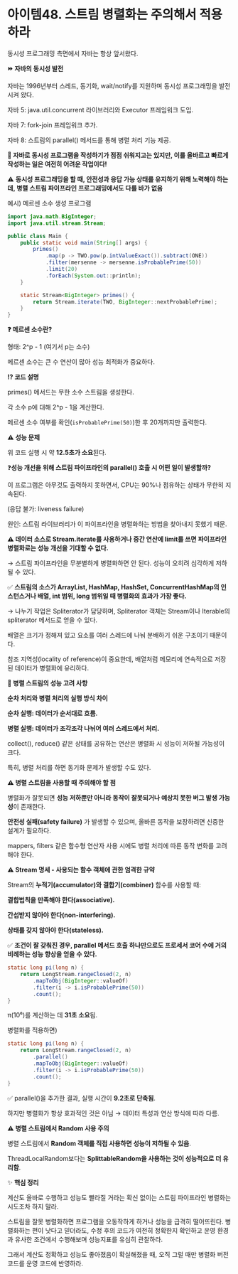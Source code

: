 # 아이템48. 스트림 병렬화는 주의해서 적용하라

동시성 프로그래밍 측면에서 자바는 항상 앞서왔다.

**⏩️ 자바의 동시성 발전**

자바는 1996년부터 스레드, 동기화, wait/notify를 지원하며 동시성 프로그래밍을 발전시켜 왔다.

자바 5: java.util.concurrent 라이브러리와 Executor 프레임워크 도입.

자바 7: fork-join 프레임워크 추가.

자바 8: 스트림의 parallel() 메서드를 통해 병렬 처리 기능 제공.

**🤔 자바로 동시성 프로그램을 작성하기가 점점 쉬워지고는 있지만, 이를 올바르고 빠르게 작성하는 일은 여전히 어려운 작업이다!**

⚠️ **동시성 프로그래밍을 할 때, 안전성과 응답 가능 상태를 유지하기 위해 노력해야 하는데, 병렬 스트림 파이프라인 프로그래밍에서도 다를 바가 없음**

예시) 메르센 소수 생성 프로그램

```java
import java.math.BigInteger;
import java.util.stream.Stream;

public class Main {
    public static void main(String[] args) {
        primes()
            .map(p -> TWO.pow(p.intValueExact()).subtract(ONE))
            .filter(mersenne -> mersenne.isProbablePrime(50))
            .limit(20)
            .forEach(System.out::println);
    }

    static Stream<BigInteger> primes() {
        return Stream.iterate(TWO, BigInteger::nextProbablePrime);
    }
}
```

**❓ 메르센 소수란?**

형태: 2^p - 1 (여기서 p는 소수)

메르센 소수는 큰 수 연산이 많아 성능 최적화가 중요하다.

**⁉️ 코드 설명**

primes() 메서드는 무한 소수 스트림을 생성한다.

각 소수 p에 대해 2^p - 1을 계산한다.

메르센 소수 여부를 확인(`isProbablePrime(50)`)한 후 20개까지만 출력한다.

**⚠️ 성능 문제**

위 코드 실행 시 약 **12.5초가 소요**된다.

❓**성능 개선을 위해 스트림 파이프라인의 parallel() 호출 시 어떤 일이 발생할까?**

이 프로그램은 아무것도 출력하지 못하면서, CPU는 90%나 점유하는 상태가 무한히 지속된다.

(응답 불가: liveness failure)

원인: 스트림 라이브러리가 이 파이프라인을 병렬화하는 방법을 찾아내지 못했기 때문.

**⚠️ 데이터 소스로 Stream.iterate를 사용하거나 중간 연산에 limit를 쓰면 파이프라인 병렬화로는 성능 개선을 기대할 수 없다.**

→ 스트림 파이프라인을 무분별하게 병렬화하면 안 된다. 성능이 오히려 심각하게 저하될 수 있다.

✅ **스트림의 소스가 ArrayList, HashMap, HashSet, ConcurrentHashMap의 인스턴스거나 배열, int 범위, long 범위일 때 병렬화의 효과가 가장 좋다.**

→ 나누기 작업은 Spliterator가 담당하며, Spliterator 객체는 Stream이나 Iterable의 spliterator 메서드로 얻을 수 있다.

배열은 크기가 정해져 있고 요소를 여러 스레드에 나눠 분배하기 쉬운 구조이기 때문이다.

참조 지역성(locality of reference)이 중요한데, 배열처럼 메모리에 연속적으로 저장된 데이터가 병렬화에 유리하다.

**🤔 병렬 스트림의 성능 고려 사항**

**순차 처리와 병렬 처리의 실행 방식 차이**

**순차 실행: 데이터가 순서대로 흐름.**

**병렬 실행: 데이터가 조각조각 나뉘어 여러 스레드에서 처리.**

collect(), reduce() 같은 상태를 공유하는 연산은 병렬화 시 성능이 저하될 가능성이 크다.

특히, 병렬 처리를 하면 동기화 문제가 발생할 수도 있다.

**⚠️ 병렬 스트림을 사용할 때 주의해야 할 점**

병렬화가 잘못되면 **성능 저하뿐만 아니라 동작이 잘못되거나 예상치 못한 버그 발생 가능성**이 존재한다.

**안전성 실패(safety failure)** 가 발생할 수 있으며, 올바른 동작을 보장하려면 신중한 설계가 필요하다.

mappers, filters 같은 함수형 연산자 사용 시에도 병렬 처리에 따른 동작 변화를 고려해야 한다.

**⚠️ Stream 명세 - 사용되는 함수 객체에 관한 엄격한 규약**

Stream의 **누적기(accumulator)와 결합기(combiner)** 함수를 사용할 때:

**결합법칙을 만족해야 한다(associative).**

**간섭받지 않아야 한다(non-interfering).**

**상태를 갖지 않아야 한다(stateless).**

✅ **조건이 잘 갖춰진 경우, parallel 메서드 호출 하나만으로도 프로세서 코어 수에 거의 비례하는 성능 향상을 얻을 수 있다.**

```java
static long pi(long n) {
    return LongStream.rangeClosed(2, n)
        .mapToObj(BigInteger::valueOf)
        .filter(i -> i.isProbablePrime(50))
        .count();
}
```

π(10⁶)를 계산하는 데 **31초 소요**됨.

병렬화를 적용하면)

```java
static long pi(long n) {
    return LongStream.rangeClosed(2, n)
        .parallel()
        .mapToObj(BigInteger::valueOf)
        .filter(i -> i.isProbablePrime(50))
        .count();
}
```

✅ parallel()을 추가한 결과, 실행 시간이 **9.2초로 단축됨**.

하지만 병렬화가 항상 효과적인 것은 아님 → 데이터 특성과 연산 방식에 따라 다름.

**⚠️ 병렬 스트림에서 Random 사용 주의**

병렬 스트림에서 **Random 객체를 직접 사용하면 성능이 저하될 수 있음**.

ThreadLocalRandom보다는 **SplittableRandom을 사용하는 것이 성능적으로 더 유리함**.

✨ **핵심 정리**

계산도 올바로 수행하고 성능도 빨라질 거라는 확신 없이는 스트림 파이프라인 병렬화는 시도조차 하지 말라.

스트림을 잘못 병렬화하면 프로그램을 오동작하게 하거나 성능을 급격히 떨어뜨린다. 병렬화하는 편이 낫다고 믿더라도, 수정 후의 코드가 여전히 정확한지 확인하고 운영 환경과 유사한 조건에서 수행해보며 성능지표를 유심히 관찰하라.

그래서 계산도 정확하고 성능도 좋아졌음이 확실해졌을 때, 오직 그럴 때만 병렬화 버전 코드를 운영 코드에 반영하라.
